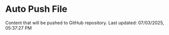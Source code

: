 # Auto Push File

Content that will be pushed to GitHub repository.
Last updated: 07/03/2025, 05:37:27 PM